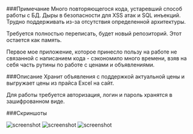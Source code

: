 ###Примечание
Много повторяющегося кода, устаревший способ работы с БД. Дыры в безопасности для XSS атак и SQL инъекций. Трудно поддерживать из-за отсутствия определенной архитектуры.

Требуется полностью переписать, будет новый репозиторий. Этот остается как память. 

Первое мое приложение, которое принесло пользу на работе не связанной с написанием кода - сэкономило много времени, взяв на себя часть рутины по работе с ценами и объявлениями.

###Описание
Хранит объявления с поддержкой актуальной цены и выгружает цены из прайса Excel на сайт.

Для работы требуется авторизация, логин и пароль хранятся в зашифрованном виде.

###Скриншоты

![screenshot](https://github.com/grigoryMovchan/appsForStore/blob/master/screenshots/add.png)
![screenshot](https://github.com/grigoryMovchan/appsForStore/blob/master/screenshots/load.png)
![screenshot](https://github.com/grigoryMovchan/appsForStore/blob/master/screenshots/log.png)
